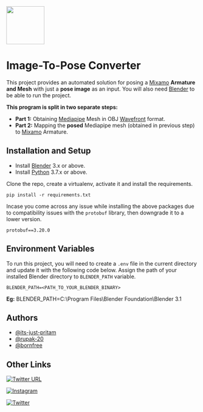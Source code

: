 
<img src="https://3dify.me/images/logo.png" width="100" />



# Image-To-Pose Converter

This project provides an automated solution for posing a [Mixamo](https://www.mixamo.com/) **Armature and Mesh** with just a **pose image** as an input.
You will also need [Blender](https://www.blender.org/) to be able to run the project.


**This program is split in two separate steps:**
- **Part 1:** Obtaining [Mediapipe](https://google.github.io/mediapipe/solutions/pose.html) Mesh
    in OBJ [Wavefront](https://en.wikipedia.org/wiki/Wavefront_.obj_file) format.
- **Part 2:** Mapping the **posed** Mediapipe mesh (obtained in previous step) to [Mixamo](https://www.mixamo.com/) Armature.


## Installation and Setup

- Install [Blender](https://www.blender.org/download/) 3.x or above.
- Install [Python](https://www.python.org/downloads/) 3.7.x or above.

Clone the repo, create a virtualenv, activate it and install the requirements.
```
pip install -r requirements.txt
```
Incase you come across any issue while installing the above packages due to compatibility
issues with the `protobuf` library, then downgrade it to a lower version.
```
protobuf==3.20.0
```

## Environment Variables

To run this project, you will need to create a `.env` file in the current directory 
    and update it with the following code below. Assign the path of your installed
    Blender directory to `BLENDER_PATH` variable.
```
BLENDER_PATH=<PATH_TO_YOUR_BLENDER_BINARY>
``` 
**Eg:** BLENDER_PATH=C:\Program Files\Blender Foundation\Blender 3.1

## Authors

- [@its-just-pritam](https://github.com/its-just-pritam)
- [@rupak-20](https://github.com/rupak-20)
- [@bornfree](https://github.com/bornfree)

## Other Links

[![Twitter URL](https://img.shields.io/twitter/url?label=3dify.me&style=plastic&url=https%3A%2F%2F3dify.me%2F)](https://3dify.me/)

[![Instagram](https://img.shields.io/twitter/url?label=Instagram%20%403dify.me&style=plastic&url=https%3A%2F%2F3dify.me%2F)](https://www.instagram.com/3dify.me/)

[![Twitter](https://img.shields.io/twitter/follow/3difyMe?style=social)](https://twitter.com/3difyMe)
